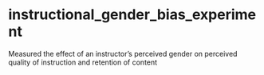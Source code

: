 # instructional_gender_bias_experiment
Measured the effect of an instructor’s perceived gender on perceived quality of instruction and retention of content

